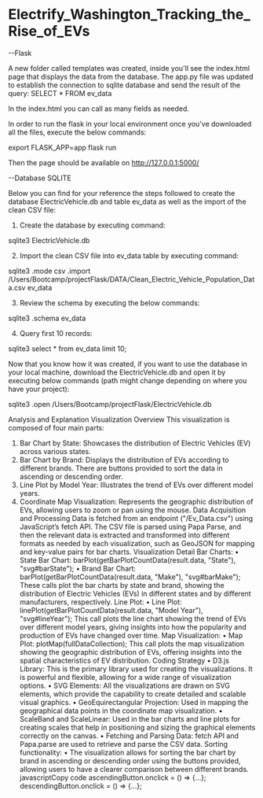# Electrify_Washington_Tracking_the_Rise_of_EVs

--Flask

A new folder called templates was created, inside you'll see the index.html page that displays the data from the database.
The app.py file was updated to establish the connection to sqlite database and send the result of the query:
SELECT * FROM ev_data

In the index.html you can call as many fields as needed.

In order to run the flask in your local environment once you've downloaded all the files, execute the below commands:

export FLASK_APP=app
flask run

Then the page should be available on http://127.0.0.1:5000/

--Database SQLITE 

Below you can find for your reference the steps followed to create the database ElectricVehicle.db and table ev_data as well as the import of the clean CSV file:

1. Create the database by executing command:

sqlite3 ElectricVehicle.db

2. Import the clean CSV file into ev_data table by executing command:

sqlite3
.mode csv
.import /Users/Bootcamp/projectFlask/DATA/Clean_Electric_Vehicle_Population_Data.csv ev_data

3. Review the schema by executing the below commands:

sqlite3
.schema ev_data

4. Query first 10 records:

sqlite3
select * from ev_data limit 10;

Now that you know how it was created, if you want to use the database in your local machine, download the ElectricVehicle.db and open it by executing below commands (path might change depending on where you have your project):

sqlite3
.open /Users/Bootcamp/projectFlask/ElectricVehicle.db



Analysis and Explanation
Visualization Overview
This visualization is composed of four main parts:
1.	Bar Chart by State: Showcases the distribution of Electric Vehicles (EV) across various states.
2.	Bar Chart by Brand: Displays the distribution of EVs according to different brands. There are buttons provided to sort the data in ascending or descending order.
3.	Line Plot by Model Year: Illustrates the trend of EVs over different model years.
4.	Coordinate Map Visualization: Represents the geographic distribution of EVs, allowing users to zoom or pan using the mouse.
Data Acquisition and Processing
Data is fetched from an endpoint ("/Ev_Data.csv") using JavaScript’s fetch API. The CSV file is parsed using Papa Parse, and then the relevant data is extracted and transformed into different formats as needed by each visualization, such as GeoJSON for mapping and key-value pairs for bar charts.
Visualization Detail
Bar Charts:
•	State Bar Chart: barPlot(getBarPlotCountData(result.data, "State"), "svg#barState");
•	Brand Bar Chart: barPlot(getBarPlotCountData(result.data, "Make"), "svg#barMake");
These calls plot the bar charts by state and brand, showing the distribution of Electric Vehicles (EVs) in different states and by different manufacturers, respectively.
Line Plot:
•	Line Plot: linePlot(getBarPlotCountData(result.data, "Model Year"), "svg#lineYear");
This call plots the line chart showing the trend of EVs over different model years, giving insights into how the popularity and production of EVs have changed over time.
Map Visualization:
•	Map Plot: plotMap(fullDataCollection);
This call plots the map visualization showing the geographic distribution of EVs, offering insights into the spatial characteristics of EV distribution.
Coding Strategy
•	D3.js Library: This is the primary library used for creating the visualizations. It is powerful and flexible, allowing for a wide range of visualization options.
•	SVG Elements: All the visualizations are drawn on SVG elements, which provide the capability to create detailed and scalable visual graphics.
•	GeoEquirectangular Projection: Used in mapping the geographical data points in the coordinate map visualization.
•	ScaleBand and ScaleLinear: Used in the bar charts and line plots for creating scales that help in positioning and sizing the graphical elements correctly on the canvas.
•	Fetching and Parsing Data: fetch API and Papa.parse are used to retrieve and parse the CSV data.
Sorting functionality:
•	The visualization allows for sorting the bar chart by brand in ascending or descending order using the buttons provided, allowing users to have a clearer comparison between different brands.
javascriptCopy code
ascendingButton.onclick = () => {...}; descendingButton.onclick = () => {...}; 